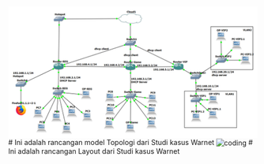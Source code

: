 <img align="center" alt="coding" src="topologi.png">
# Ini adalah rancangan model Topologi dari Studi kasus Warnet

<img align="center" alt="coding" src="LayoutWarnet.jpg">
# Ini adalah rancangan Layout dari Studi kasus Warnet
